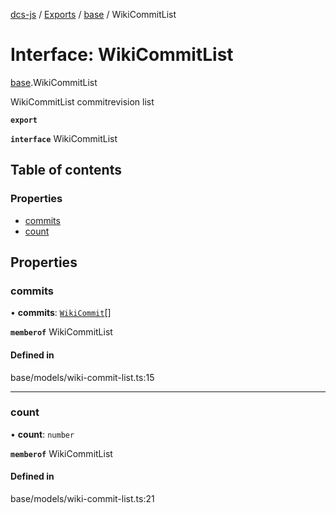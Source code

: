 [dcs-js](../README.md) / [Exports](../modules.md) / [base](../modules/base.md) / WikiCommitList

# Interface: WikiCommitList

[base](../modules/base.md).WikiCommitList

WikiCommitList commitrevision list

**`export`**

**`interface`** WikiCommitList

## Table of contents

### Properties

- [commits](base.WikiCommitList.md#commits)
- [count](base.WikiCommitList.md#count)

## Properties

### <a id="commits" name="commits"></a> commits

• **commits**: [`WikiCommit`](base.WikiCommit.md)[]

**`memberof`** WikiCommitList

#### Defined in

base/models/wiki-commit-list.ts:15

___

### <a id="count" name="count"></a> count

• **count**: `number`

**`memberof`** WikiCommitList

#### Defined in

base/models/wiki-commit-list.ts:21

